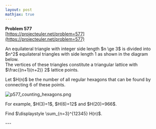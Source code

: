 ```yaml
---
layout: post
mathjax: true
---
```

**Problem 577**  
[https://projecteuler.net/problem=577](https://projecteuler.net/problem=577)

<p>An equilateral triangle with integer side length $n \ge 3$ is divided into $n^2$ equilateral triangles with side length 1 as shown in the diagram below.<br />
The vertices of these triangles constitute a triangular lattice with $\frac{(n+1)(n+2)} 2$ lattice points.</p>
<p>Let $H(n)$ be the number of all regular hexagons that can be found by connecting 6 of these points.</p> 
<div class="center">
<img src="https://projecteuler.net/project/images/p577_counting_hexagons.png" alt="p577_counting_hexagons.png" />
</div>

<p>
For example, $H(3)=1$, $H(6)=12$ and $H(20)=966$.</p>

<p>Find $\displaystyle \sum_{n=3}^{12345} H(n)$.</p>
---
